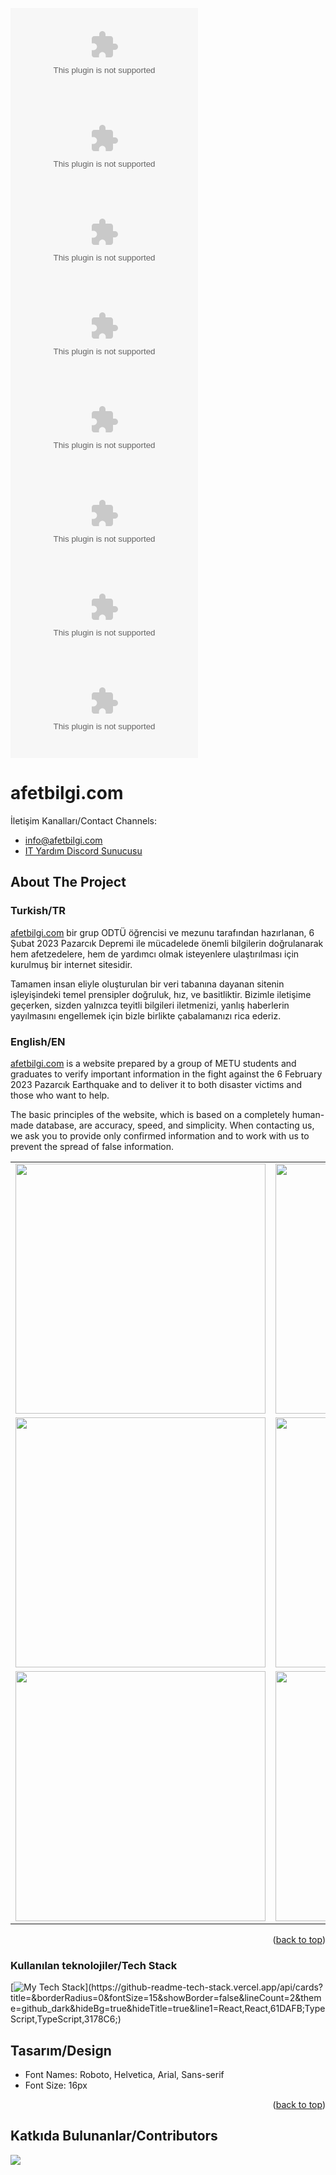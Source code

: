 <!-- Improved compatibility of back to top link: See:  -->
<a name="readme-top"></a>

![GitHub stars](https://img.shields.io/github/stars/alpaylan/afetbilgi.com?style=social) ![GitHub forks](https://img.shields.io/github/forks/alpaylan/afetbilgi.com?style=social) ![GitHub watchers](https://img.shields.io/github/watchers/alpaylan/afetbilgi.com?style=social) ![GitHub repo size](https://img.shields.io/github/repo-size/alpaylan/afetbilgi.com?style=plastic) ![GitHub language count](https://img.shields.io/github/languages/count/alpaylan/afetbilgi.com?style=plastic) ![GitHub top language](https://img.shields.io/github/languages/top/alpaylan/afetbilgi.com?style=plastic) ![GitHub last commit](https://img.shields.io/github/last-commit/alpaylan/afetbilgi.com?color=red&style=plastic) ![GitHub issues](https://img.shields.io/github/issues/alpaylan/afetbilgi.com)

# afetbilgi.com

İletişim Kanalları/Contact Channels:

- [info@afetbilgi.com](mailto:info@afetbilgi.com)
- [IT Yardım Discord Sunucusu](https://discord.com/invite/itdepremyardim)

<!-- ABOUT THE PROJECT -->
## About The Project

### Turkish/TR

[afetbilgi.com](https://afetbilgi.com) bir grup ODTÜ öğrencisi ve mezunu tarafından hazırlanan, 6 Şubat 2023 Pazarcık Depremi ile mücadelede önemli bilgilerin doğrulanarak hem afetzedelere, hem de yardımcı olmak isteyenlere ulaştırılması için kurulmuş bir internet sitesidir.

Tamamen insan eliyle oluşturulan bir veri tabanına dayanan sitenin işleyişindeki temel prensipler doğruluk, hız, ve basitliktir. Bizimle iletişime geçerken, sizden yalnızca teyitli bilgileri iletmenizi, yanlış haberlerin yayılmasını engellemek için bizle birlikte çabalamanızı rica ederiz.

### English/EN

[afetbilgi.com](https://afetbilgi.com) is a website prepared by a group of METU students and graduates to verify important information in the fight against the 6 February 2023 Pazarcık Earthquake and to deliver it to both disaster victims and those who want to help.

The basic principles of the website, which is based on a completely human-made database, are accuracy, speed, and simplicity. When contacting us, we ask you to provide only confirmed information and to work with us to prevent the spread of false information.

<table>
   <tr>
      <td><img src="https://github.com/alpaylan/afetbilgi.com/blob/main/images/tr.png?raw=true" width="400" height="400"></td>
      <td><img src="https://github.com/alpaylan/afetbilgi.com/blob/main/images/en.png?raw=true" width="400" height="400"></td>
      </tr>
   <tr>
      <td><img src="https://github.com/alpaylan/afetbilgi.com/blob/main/images/kr.png?raw=true" width="400" height="400"></td>
      <td><img src="https://github.com/alpaylan/afetbilgi.com/blob/main/images/ar.png?raw=true" width="400" height="400"></td>
   </tr>
   <tr>
      <td><img src="https://github.com/alpaylan/afetbilgi.com/blob/main/images/kalacak_yer.png?raw=true" width="400" height="400"></td>
      <td><img src="https://github.com/alpaylan/afetbilgi.com/blob/main/images/donations.png?raw=true" width="400" height="400"></td>
   </tr>
</table>

<p align="right">(<a href="#readme-top">back to top</a>)</p>

### Kullanılan teknolojiler/Tech Stack

[![My Tech Stack](https://github-readme-tech-stack.vercel.app/api/cards?title=&borderRadius=0&fontSize=15&showBorder=false&lineCount=2&theme=github_dark&hideBg=true&hideTitle=true&line1=React,React,61DAFB;TypeScript,TypeScript,3178C6;)](https://github-readme-tech-stack.vercel.app/api/cards?title=&borderRadius=0&fontSize=15&showBorder=false&lineCount=2&theme=github_dark&hideBg=true&hideTitle=true&line1=React,React,61DAFB;TypeScript,TypeScript,3178C6;)

## Tasarım/Design

* Font Names: Roboto, Helvetica, Arial, Sans-serif
* Font Size: 16px

<p align="right">(<a href="#readme-top">back to top</a>)</p>

## Katkıda Bulunanlar/Contributors

<a href="https://github.com/alpaylan/afetbilgi.com/graphs/contributors">
  <img src="https://contrib.rocks/image?repo=alpaylan/afetbilgi.com" />
</a>
